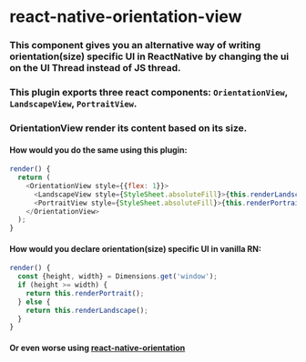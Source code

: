 # react-native-orientation-view

### This component gives you an alternative way of writing orientation(size) specific UI in ReactNative by changing the ui on the UI Thread instead of JS thread.

### This plugin exports three react components: `OrientationView`, `LandscapeView`, `PortraitView`.
### OrientationView render its content based on its size.

#### How would you do the same using this plugin:
```javascript
render() {
  return (
    <OrientationView style={{flex: 1}}>
      <LandscapeView style={StyleSheet.absoluteFill}>{this.renderLandscape()}</LandscapeView>
      <PortraitView style={StyleSheet.absoluteFill}>{this.renderPortrait()}</PortraitView>
    </OrientationView>
  );
}
```

#### How would you declare orientation(size) specific UI in vanilla RN:
```javascript
render() {
  const {height, width} = Dimensions.get('window');
  if (height >= width) {
    return this.renderPortrait();
  } else {
    return this.renderLandscape();
  }
}
```

#### Or even worse using [react-native-orientation](https://github.com/yamill/react-native-orientation)

